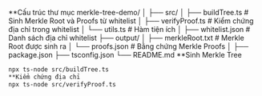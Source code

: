 **Cấu trúc thư mục
merkle-tree-demo/
│
├── src/
│   ├── buildTree.ts       # Sinh Merkle Root và Proofs từ whitelist
│   ├── verifyProof.ts     # Kiểm chứng địa chỉ trong whitelist
│   └── utils.ts           # Hàm tiện ích
│
├── whitelist.json         # Danh sách địa chỉ whitelist
├── output/
│   ├── merkleRoot.txt     # Merkle Root được sinh ra
│   └── proofs.json        # Bằng chứng Merkle Proofs
│
├── package.json
├── tsconfig.json
└── README.md
**Sinh Merkle Tree
```bash
npx ts-node src/buildTree.ts
**Kiểm chứng địa chỉ
npx ts-node src/verifyProof.ts